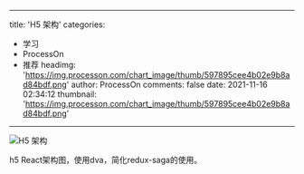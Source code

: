 
---
title: 'H5 架构'
categories: 
 - 学习
 - ProcessOn
 - 推荐
headimg: 'https://img.processon.com/chart_image/thumb/597895cee4b02e9b8ad84bdf.png'
author: ProcessOn
comments: false
date: 2021-11-16 02:34:12
thumbnail: 'https://img.processon.com/chart_image/thumb/597895cee4b02e9b8ad84bdf.png'
---

<div>   
<img class="thumb" alt="H5 架构" src="https://img.processon.com/chart_image/thumb/597895cee4b02e9b8ad84bdf.png" referrerpolicy="no-referrer">
<p>h5 React架构图，使用dva，简化redux-saga的使用。</p>  
</div>
            